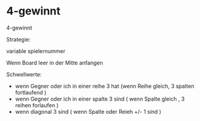 # 4-gewinnt
4-gewinnt


Strategie:


variable spielernummer




Wenn Board leer in der Mitte anfangen



Schwellwerte: 
- wenn Gegner oder ich in einer reihe 3 hat (wenn Reihe gleich, 3 spalten fortlaufend )  
- wenn Gegner oder ich  in einer spalte 3 sind ( wenn Spalte gleich , 3 reihen forlaufen )
- wenn diagonal 3 sind  ( wenn Spalte oder  Reieh +/- 1 sind   )
